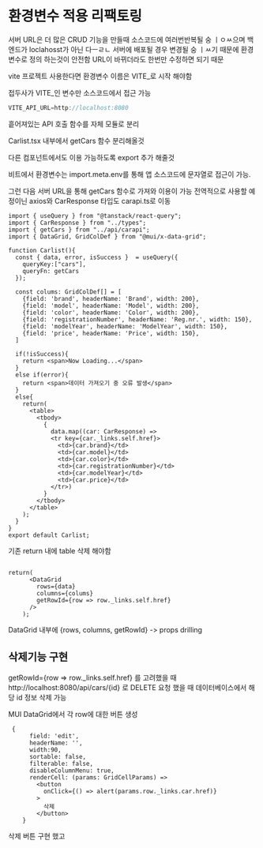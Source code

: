 # 환경변수 적용 리팩토링

서버 URL은 더 많은 CRUD 기능을 만들때 소스코드에 여러번반복될 숭 ㅣㅇㅆ으며 백엔드가 loclahosst가 아닌 다ㅡㄹㄴ 서버에 배포될 경우 변경될 숭 ㅣㅆ기 때문에 환경변수로 정의 하는것이 안전함
URL이 바뀌더라도 한번만 수정하면 되기 때문 

vite 프로젝트 사용한다면 환경변수 이름은 VITE_로 시작 해야함

접두사가 VITE_인 변수만 소스코드에서 접근 가능

```java
VITE_API_URL=http://localhost:8080
```

흩어져있는 API 호출 함수를 자체 모듈로 분리

Carlist.tsx 내부에서 getCars 함수 분리해올것

다른 컴포넌트에서도 이용 가능하도록 export 추가 해줄것

비트에서 환경변수는 import.meta.env를 통해 앱 소스코드에 문자열로 접근이 가능.

그런 다음 서버 URL을 통해 getCars 함수로 가져와 이용이 가능
전역적으로 사용할 예정이닌 axios와 CarResponse 타입도 carapi.ts로 이동

```tsx
import { useQuery } from "@tanstack/react-query";
import { CarResponse } from "../types";
import { getCars } from "../api/carapi";
import { DataGrid, GridColDef } from "@mui/x-data-grid";

function Carlist(){
  const { data, error, isSuccess }  = useQuery({
    queryKey:["cars"],
    queryFn: getCars
  });

  const colums: GridColDef[] = [
    {field: 'brand', headerName: 'Brand', width: 200},
    {field: 'model', headerName: 'Model', width: 200},
    {field: 'color', headerName: 'Color', width: 200},
    {field: 'registrationNumber', headerName: 'Reg.nr.', width: 150},
    {field: 'modelYear', headerName: 'ModelYear', width: 150},
    {field: 'price', headerName: 'Price', width: 150},
  ]

  if(!isSuccess){
    return <span>Now Loading...</span>
  }
  else if(error){
    return <span>데이터 가져오기 중 오류 발생</span>
  }
  else{
    return(
      <table>
        <tbody>
          {
            data.map((car: CarResponse) => 
            <tr key={car._links.self.href}>
              <td>{car.brand}</td>
              <td>{car.model}</td>
              <td>{car.color}</td>
              <td>{car.registrationNumber}</td>
              <td>{car.modelYear}</td>
              <td>{car.price}</td>
            </tr>)
          }
        </tbody>
      </table>
    );
  }
}
export default Carlist;
```
기존 return 내에  table 삭제 해야함

```tsx

return(
      <DataGrid
        rows={data}
        columns={colums}
        getRowId={row => row._links.self.href}
      />
    );
```
DataGrid 내부에 {rows, columns, getRowId} -> props drilling

## 삭제기능 구현

getRowId={row => row._links.self.href} 를 고려했을 때
http://localhost:8080/api/cars/{id} 로 DELETE 요청 했을 때 데이터베이스에서 해당 id 정보 삭제 가능

MUI DataGrid에서 각 row에 대한 버튼 생성

```tsx
 {
      field: 'edit',
      headerName: '',
      width:90,
      sortable: false,
      filterable: false,
      disableColumnMenu: true,
      renderCell: (params: GridCellParams) => 
        <button
          onClick={() => alert(params.row._links.car.href)}
        >
          삭제
        </button>
    }
```

삭제 버튼 구현 했고